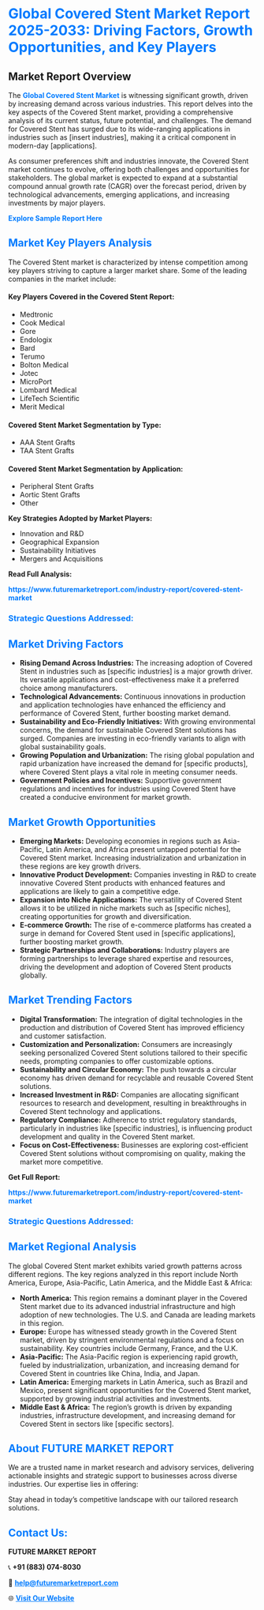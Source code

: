<h1 style="color: #007BFF;">Global Covered Stent Market Report 2025-2033: Driving Factors, Growth Opportunities, and Key Players</h1>

<section id="overview">
<h2>Market Report Overview</h2>
<p>The <a href="https://www.futuremarketreport.com/industry-report/covered-stent-market" style="color: #007BFF; text-decoration: none;"><strong>Global Covered Stent Market</strong></a> is witnessing significant growth, driven by increasing demand across various industries. This report delves into the key aspects of the Covered Stent market, providing a comprehensive analysis of its current status, future potential, and challenges. The demand for Covered Stent has surged due to its wide-ranging applications in industries such as [insert industries], making it a critical component in modern-day [applications].</p>
<p>As consumer preferences shift and industries innovate, the Covered Stent market continues to evolve, offering both challenges and opportunities for stakeholders. The global market is expected to expand at a substantial compound annual growth rate (CAGR) over the forecast period, driven by technological advancements, emerging applications, and increasing investments by major players.</p>
</section>

<section id="overview">
<p><a href="https://www.futuremarketreport.com/request-sample/reportId=45793" style="color: #007BFF; text-decoration: none;"><strong>Explore Sample Report Here</strong></a></p>
</section>

<section id="key-players">
<h2 style="color: #007BFF;">Market Key Players Analysis</h2>
<p>The Covered Stent market is characterized by intense competition among key players striving to capture a larger market share. Some of the leading companies in the market include:</p>
<h4>Key Players Covered in the Covered Stent Report:</h4>
<ul><li>Medtronic</li><li>Cook Medical</li><li>Gore</li><li>Endologix</li><li>Bard</li><li>Terumo</li><li>Bolton Medical</li><li>Jotec</li><li>MicroPort</li><li>Lombard Medical</li><li>LifeTech Scientific</li><li>Merit Medical</li></ul>
<h4>Covered Stent Market Segmentation by Type:</h4>
<ul><li>AAA Stent Grafts</li><li>TAA Stent Grafts</li></ul>

<h4>Covered Stent Market Segmentation by Application:</h4>
<ul><li>Peripheral Stent Grafts</li><li>Aortic Stent Grafts</li><li>Other</li></ul>
<p><strong>Key Strategies Adopted by Market Players:</strong></p>
<ul>
<li>Innovation and R&D</li>
<li>Geographical Expansion</li>
<li>Sustainability Initiatives</li>
<li>Mergers and Acquisitions</li>
</ul>
</section>

<section>
<p><strong>Read Full Analysis: </strong></p><a href="https://www.futuremarketreport.com/industry-report/covered-stent-market" style="color: #007BFF; text-decoration: none;"><strong>https://www.futuremarketreport.com/industry-report/covered-stent-market</strong></a>
<h3 style="color: #007BFF;">Strategic Questions Addressed:</h3>
</section>

<section id="driving-factors">
<h2 style="color: #007BFF;">Market Driving Factors</h2>
<ul>
<li><strong>Rising Demand Across Industries:</strong> The increasing adoption of Covered Stent in industries such as [specific industries] is a major growth driver. Its versatile applications and cost-effectiveness make it a preferred choice among manufacturers.</li>
<li><strong>Technological Advancements:</strong> Continuous innovations in production and application technologies have enhanced the efficiency and performance of Covered Stent, further boosting market demand.</li>
<li><strong>Sustainability and Eco-Friendly Initiatives:</strong> With growing environmental concerns, the demand for sustainable Covered Stent solutions has surged. Companies are investing in eco-friendly variants to align with global sustainability goals.</li>
<li><strong>Growing Population and Urbanization:</strong> The rising global population and rapid urbanization have increased the demand for [specific products], where Covered Stent plays a vital role in meeting consumer needs.</li>
<li><strong>Government Policies and Incentives:</strong> Supportive government regulations and incentives for industries using Covered Stent have created a conducive environment for market growth.</li>
</ul>
</section>

<section id="growth-opportunities">
<h2 style="color: #007BFF;">Market Growth Opportunities</h2>
<ul>
<li><strong>Emerging Markets:</strong> Developing economies in regions such as Asia-Pacific, Latin America, and Africa present untapped potential for the Covered Stent market. Increasing industrialization and urbanization in these regions are key growth drivers.</li>
<li><strong>Innovative Product Development:</strong> Companies investing in R&D to create innovative Covered Stent products with enhanced features and applications are likely to gain a competitive edge.</li>
<li><strong>Expansion into Niche Applications:</strong> The versatility of Covered Stent allows it to be utilized in niche markets such as [specific niches], creating opportunities for growth and diversification.</li>
<li><strong>E-commerce Growth:</strong> The rise of e-commerce platforms has created a surge in demand for Covered Stent used in [specific applications], further boosting market growth.</li>
<li><strong>Strategic Partnerships and Collaborations:</strong> Industry players are forming partnerships to leverage shared expertise and resources, driving the development and adoption of Covered Stent products globally.</li>
</ul>
</section>

<section id="trending-factors">
<h2 style="color: #007BFF;">Market Trending Factors</h2>
<ul>
<li><strong>Digital Transformation:</strong> The integration of digital technologies in the production and distribution of Covered Stent has improved efficiency and customer satisfaction.</li>
<li><strong>Customization and Personalization:</strong> Consumers are increasingly seeking personalized Covered Stent solutions tailored to their specific needs, prompting companies to offer customizable options.</li>
<li><strong>Sustainability and Circular Economy:</strong> The push towards a circular economy has driven demand for recyclable and reusable Covered Stent solutions.</li>
<li><strong>Increased Investment in R&D:</strong> Companies are allocating significant resources to research and development, resulting in breakthroughs in Covered Stent technology and applications.</li>
<li><strong>Regulatory Compliance:</strong> Adherence to strict regulatory standards, particularly in industries like [specific industries], is influencing product development and quality in the Covered Stent market.</li>
<li><strong>Focus on Cost-Effectiveness:</strong> Businesses are exploring cost-efficient Covered Stent solutions without compromising on quality, making the market more competitive.</li>
</ul>
</section>

<section>
<p><strong>Get Full Report: </strong></p><a href="https://www.futuremarketreport.com/industry-report/covered-stent-market" style="color: #007BFF; text-decoration: none;"><strong>https://www.futuremarketreport.com/industry-report/covered-stent-market</strong></a>
<h3 style="color: #007BFF;">Strategic Questions Addressed:</h3>
</section>


<section id="regional-analysis">
<h2 style="color: #007BFF;">Market Regional Analysis</h2>
<p>The global Covered Stent market exhibits varied growth patterns across different regions. The key regions analyzed in this report include North America, Europe, Asia-Pacific, Latin America, and the Middle East & Africa:</p>
<ul>
<li><strong>North America:</strong> This region remains a dominant player in the Covered Stent market due to its advanced industrial infrastructure and high adoption of new technologies. The U.S. and Canada are leading markets in this region.</li>
<li><strong>Europe:</strong> Europe has witnessed steady growth in the Covered Stent market, driven by stringent environmental regulations and a focus on sustainability. Key countries include Germany, France, and the U.K.</li>
<li><strong>Asia-Pacific:</strong> The Asia-Pacific region is experiencing rapid growth, fueled by industrialization, urbanization, and increasing demand for Covered Stent in countries like China, India, and Japan.</li>
<li><strong>Latin America:</strong> Emerging markets in Latin America, such as Brazil and Mexico, present significant opportunities for the Covered Stent market, supported by growing industrial activities and investments.</li>
<li><strong>Middle East & Africa:</strong> The region’s growth is driven by expanding industries, infrastructure development, and increasing demand for Covered Stent in sectors like [specific sectors].</li>
</ul>
</section>

<footer>
<h2 style="color: #007BFF;">About FUTURE MARKET REPORT</h2>
<p>We are a trusted name in market research and advisory services, delivering actionable insights and strategic support to businesses across diverse industries. Our expertise lies in offering:</p>

<p>Stay ahead in today’s competitive landscape with our tailored research solutions.</p>

<h2 style="color: #007BFF;">Contact Us:</h2>
<p><strong>FUTURE MARKET REPORT</strong></p>
<p>📞 <strong>+91 (883) 074-8030</strong></p>
<p>📧 <strong><a href="mailto:help@futuremarketreport.com" style="color: #007BFF;">help@futuremarketreport.com</a></strong></p>
<p>🌐 <strong><a href="https://www.futuremarketreport.com/" style="color: #007BFF;">Visit Our Website</a></strong></p>
</footer>